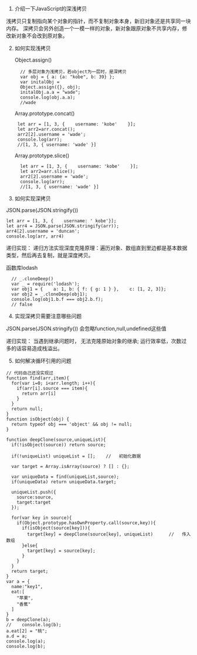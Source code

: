 1. 介绍一下JavaScript的深浅拷贝

浅拷贝只复制指向某个对象的指针，而不复制对象本身，新旧对象还是共享同一块内存。
深拷贝会另外创造一个一模一样的对象，新对象跟原对象不共享内存，修改新对象不会改到原对象。

2. 如何实现浅拷贝
    
    Object.assign()
    ```
      // 多层对象为浅拷贝，若object为一层时，是深拷贝
      var obj = { a: {a: "kobe", b: 39} };
      var initalObj = 
      Object.assign({}, obj);
      initalObj.a.a = "wade";
      console.log(obj.a.a); 
      //wade
    ```

    Array.prototype.concat()
     ```
      let arr = [1, 3, {    username: 'kobe'    }];
      let arr2=arr.concat();    
      arr2[2].username = 'wade';
      console.log(arr);
      //[1, 3, { username: 'wade' }]
    ```
    
    Array.prototype.slice()
    ```
      let arr = [1, 3, {    username: 'kobe'    }];
      let arr2=arr.slice();    
      arr2[2].username = 'wade';
      console.log(arr);
      //[1, 3, { username: 'wade' }]
    ```


3. 如何实现深拷贝

  JSON.parse(JSON.stringify())
  ```
  let arr = [1, 3, {    username: ' kobe'}];
  let arr4 = JSON.parse(JSON.stringify(arr));
  arr4[2].username = 'duncan'; 
  console.log(arr, arr4)
  ```

  递归实现： 递归方法实现深度克隆原理：遍历对象、数组直到里边都是基本数据类型，然后再去复制，就是深度拷贝。
  
  函数库lodash
  ```
    // _.cloneDeep()
    var _ = require('lodash');
    var obj1 = {    a: 1, b: { f: { g: 1 } },    c: [1, 2, 3]};
    var obj2 = _.cloneDeep(obj1);
    console.log(obj1.b.f === obj2.b.f);
    // false
  ```


4. 实现深拷贝需要注意哪些问题

  JSON.parse(JSON.stringify()) 会忽略function,null,undefined这些值

  递归实现： 当遇到继承问题时， 无法克隆原始对象的继承; 运行效率低，次数过多的话容易造成栈溢出。

5. 如何解决循环引用的问题

```
// 代码自己还没实现过
function find(arr,item){
  for(var i=0; i<arr.length; i++){
    if(arr[i].source === item){
      return arr[i]
    }
  }
  return null;
}
function isObject(obj) {
  return typeof obj === 'object' && obj != null;
}
 
function deepClone(source,uniqueList){
  if(!isObject(source)) return source;

  if(!uniqueList) uniqueList = [];    //   初始化数据

  var target = Array.isArray(source) ? [] : {};

  var uniqueData = find(uniqueList,source);
  if(uniqueData) return uniqueData.target;

  uniqueList.push({
    source:source,
    target:target
  });

  for(var key in source){
    if(Object.prototype.hasOwnProperty.call(source,key)){
      if(isObject(source[key])){
        target[key] = deepClone(source[key], uniqueList)      //   传入数组
      }else{
        target[key] = source[key];
      }
    }
  }
  return target;
}
var a = {
  name:"key1",
  eat:[
    "苹果",
    "香蕉"
  ]
}
b = deepClone(a);
//    console.log(b);
a.eat[2] = "桃";
a.d = a;
console.log(a);
console.log(b);
```
